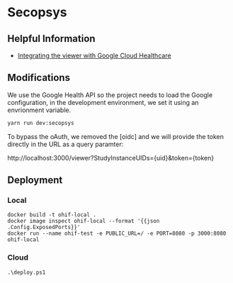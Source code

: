 # Secopsys

## Helpful Information

* [Integrating the viewer with Google Cloud Healthcare](https://docs.ohif.org/deployment/google-cloud-healthcare)

## Modifications

We use the Google Health API so the project needs to load the Google configuration, in the development environment, we set it using an envrionment variable.

```bash
yarn run dev:secopsys
```

<p>To bypass the oAuth, we removed the [oidc] and we will provide the token directly in the URL as a query paramter:</p>

http://localhost:3000/viewer?StudyInstanceUIDs={uid}&token={token}

## Deployment
### Local
```
docker build -t ohif-local .
docker image inspect ohif-local --format '{{json .Config.ExposedPorts}}'
docker run --name ohif-test -e PUBLIC_URL=/ -e PORT=8080 -p 3000:8080 ohif-local
```
### Cloud
```
.\deploy.ps1
```
